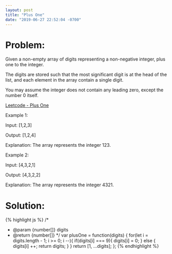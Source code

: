 ```yaml
---
layout: post
title: "Plus One"
date: "2019-06-27 22:52:04 -0700"
---
```


# Problem:

Given a non-empty array of digits representing a non-negative integer, plus one to the integer.

The digits are stored such that the most significant digit is at the head of the list, and each element in the array contain a single digit.

You may assume the integer does not contain any leading zero, except the number 0 itself.

[Leetcode - Plus One](https://leetcode.com/problems/plus-one/)

Example 1:

Input: [1,2,3]

Output: [1,2,4]

Explanation: The array represents the integer 123.

Example 2:

Input: [4,3,2,1]

Output: [4,3,2,2]

Explanation: The array represents the integer 4321.

# Solution:

{% highlight js %}
/*
 * @param {number[]} digits
 * @return {number[]}
*/
var plusOne = function(digits) {
  for(let i = digits.length - 1; i >= 0; i --){
    if(digits[i] === 9){
      digits[i] = 0;
    }
    else {
      digits[i] ++;
      return digits;
    }
  }
  return [1, ...digits];
};
{% endhighlight %}
